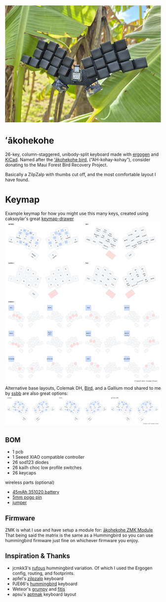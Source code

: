 
![ʻākohekohe](https://github.com/grassfedreeve/akohekohe/blob/main/img/akohekohe_photo.jpg?raw=true)

# ʻākohekohe
26-key, column-staggered, unibody-split keyboard made with [ergogen](https://github.com/ergogen/ergogen) and [KiCad](https://www.kicad.org/). Named after the [ʻākohekohe bird](https://www.mauiforestbirds.org/akohekohe/), (“AH-kohay-kohay”), consider donating to the Maui Forest Bird Recovery Project. 

Basically a ZilpZalp with thumbs cut off, and the most comfortable layout I have found. 

# Keymap
Example keymap for how you might use this many keys, created using caksoylar's great [keymap-drawer](https://github.com/caksoylar/keymap-drawer)
![keymap](https://github.com/grassfedreeve/akohekohe/blob/main/img/example_keymap.svg)
Alternative base layouts, Colemak DH, [Bird](https://github.com/jcmkk3/bird-layout), and a Gallium mod shared to me by [ssbb](https://github.com/ssbb) are also great options:
![altbase](https://github.com/grassfedreeve/akohekohe/blob/main/img/alt_base.svg)

## BOM
- 1 pcb
- 1 Seeed XIAO compatible controller
- 26 sod123 diodes
- 26 kailh choc low profile switches
- 26 keycaps

wireless parts (optional)
- [45mAh 351020 battery](https://www.ebay.com.au/itm/175319348479)
- [5mm pogo pin](https://www.aliexpress.com/item/1005006095992803.html?spm=a2g0o.order_list.order_list_main.35.78fd1802qp0XdF)
- [jumper](https://www.aliexpress.com/item/32827199777.html?spm=a2g0o.order_list.order_list_main.30.78fd1802qp0XdF)
## Firmware
ZMK is what I use and have setup a module for: [ākohekohe ZMK Module](https://github.com/grassfedreeve/zmk-keyboards-akohekohe) 
That being said the matrix is the same as a Hummingbird so you can use hummingbird firmware just fine on whichever firmware you enjoy.

## Inspiration & Thanks
- jcmkk3's [rufous](https://github.com/jcmkk3/trochilidae#rufous) hummingbird variation. Of which I used the Ergogen config, routing, and footprints.
- apfel's [zilpzalp](https://github.com/kilipan/zilpzalp) keyboard
- PJE66's [hummingbird](https://github.com/PJE66/hummingbird) keyboard
- Weteor's [grumpy](https://github.com/weteor/Grumpy) and [fitis](https://github.com/weteor/fitis)
- apsu's [aptmak](https://github.com/apsu/aptmak) keyboard layout
